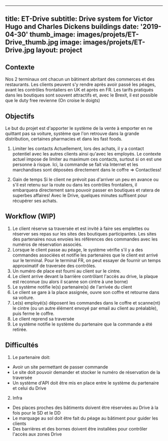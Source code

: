 
---
title: ET-Drive
subtitle: Drive system for Victor Hugo and Charles Dickens buildings
date: '2019-04-30'
thumb_image: images/projets/ET-Drive_thumb.jpg
image: images/projets/ET-Drive.jpg
layout: project
---

## Contexte

Nos 2 terminaux ont chacun un bâtiment abritant des commerces et des restaurants. Les clients peuvent s'y rendre après avoir passé les péages, avant les contrôles frontaliers en UK et après en FR.  Les tarifs pratiqués dans les boutiques sont souvent attractifs et, avec le Brexit, il est possible que le duty free revienne (On croise le doigts) 

## Objectifs

Le but du projet est d'apporter le système de la vente à emporter en ne quittant pas sa voiture, système que l'on retrouve dans la grande distribution, certaines pharmacies et dans les fast foods.

 1. Limiter les contacts
Actuellement, lors des achats, il y a contact potentiel avec les autres clients ainsi qu'avec les employés. Le contexte actuel impose de limiter au maximum ces contacts, surtout si on est une personne à risque. 
Ici, la commande se fait via Internet et les marchandises sont déposées directement dans le coffre => Contactless!

 2. Gain de temps
Si le client ne prévoit pas d'arriver un peu en avance ou s'il est retenu sur la route ou dans les contrôles frontaliers, il embarquera directement sans pouvoir passer en boutiques et ratera de superbes affaires!
Avec le Drive, quelques minutes suffisent pour récupérer ses achats.

## Workflow (WIP)

1. Le client réserve sa traversée et est invité à faire ses emplettes ou réserver ses repas sur les sites des boutiques participantes. Les sites des partenaires nous envoies les références des commandes avec les numéros de réservation associés.
2. Lorsque le client passe au péage, le système vérifie s'il y a des commandes associées et notifie les partenaires que le client est arrivé sur le terminal. Pour le terminal FR, on peut essayer de fournir un temps approximatif de traversée des contrôles.
3. Un numéro de place est fourni au client sur le cintre.
4. Le client arrive devant la barrière contrôlant l'accès au drive, la plaque est reconnue (ou alors il scanne son cintre à une borne)
5. Le système notifie le(s) partenaire(s) de l'arrivée du client
6. Le client se gare à la place assignée,  ouvre son coffre et retourne dans sa voiture.
7. Le(s) employé(s) déposent les commandes dans le coffre et scanne(nt) le cintre (ou un autre élément envoyé par email au client au préalable), puis ferme le coffre.
8. Le client reprend sa traversée
9. Le système notifie le système du partenaire que la commande a été retirée.

## Difficultés

1. Le partenaire doit:

 - Avoir un site permettant de passer commande
 - Le site doit pouvoir demander et stocker le numéro de réservation de la traversée
 - Un système d'API doit être mis en place entre le système du partenaire et celui du Drive

2. Infra
- Des places proches des bâtiments doivent être réservées au Drive à la fois pour le SD et le DD
- Le marquage au sol doit être fait du péage au bâtiment pour guider les clients
- Des barrières et des bornes doivent être installées pour contrôler l'accès aux zones Drive
